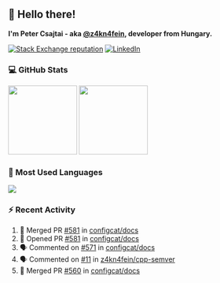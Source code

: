 ## 👋 Hello there!

**I'm Peter Csajtai - aka [@z4kn4fein](https://github.com/z4kn4fein), developer from Hungary.**

[![Stack Exchange reputation](https://img.shields.io/stackexchange/stackoverflow/r/8700582?color=orange&label=reputation&logo=stackoverflow&style=for-the-badge)](https://stackoverflow.com/users/8700582)
[![LinkedIn](https://img.shields.io/badge/linkedin-%230077B5.svg?style=for-the-badge&logo=linkedin&logoColor=white)](https://www.linkedin.com/in/csajtai-p%C3%A9ter-45395341/)

### 💻 GitHub Stats

<div>
  <img height="140px" src="https://github-readme-stats-pcsajtai.vercel.app/api?username=z4kn4fein&show_icons=true&hide_border=true&count_private=true&custom_title=Stats&theme=dracula&line_height=24&hide_title=true">
  <img height="140px" src="https://streak-stats.demolab.com?user=z4kn4fein&theme=dracula&hide_border=true">
  
</div>

### :toolbox: Most Used Languages

<img src="https://github-readme-stats-pcsajtai.vercel.app/api/top-langs/?username=z4kn4fein&theme=dracula&hide_border=true&layout=compact&langs_count=8&hide_title=true">

### :zap: Recent Activity

<!--START_SECTION:activity-->
1. 🎉 Merged PR [#581](https://github.com/configcat/docs/pull/581) in [configcat/docs](https://github.com/configcat/docs)
2. 💪 Opened PR [#581](https://github.com/configcat/docs/pull/581) in [configcat/docs](https://github.com/configcat/docs)
3. 🗣 Commented on [#571](https://github.com/configcat/docs/pull/571#issuecomment-3024557590) in [configcat/docs](https://github.com/configcat/docs)
4. 🗣 Commented on [#11](https://github.com/z4kn4fein/cpp-semver/pull/11#issuecomment-3024124702) in [z4kn4fein/cpp-semver](https://github.com/z4kn4fein/cpp-semver)
5. 🎉 Merged PR [#560](https://github.com/configcat/docs/pull/560) in [configcat/docs](https://github.com/configcat/docs)
<!--END_SECTION:activity-->
